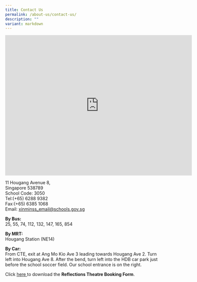 ```yaml
---
title: Contact Us
permalink: /about-us/contact-us/
description: ""
variant: markdown
---
```

<iframe loading="lazy" allowfullscreen="" style="border:0;" height="450" width="600" src="https://www.google.com/maps/embed?pb=!1m14!1m8!1m3!1d15954.69738261379!2d103.8828692!3d1.3720807!3m2!1i1024!2i768!4f13.1!3m3!1m2!1s0x31da164f795387f3%3A0x197651e871e83074!2sXinmin%20Secondary%20School!5e0!3m2!1sen!2ssg!4v1700183262839!5m2!1sen!2ssg"></iframe>

11 Hougang Avenue 8,<br>
Singapore 538789 <br>
School Code: 3050 <br>
Tel:(+65) 6288 9382 <br>
Fax:(+65) 6385 1068 <br>
Email: [xinminss_email@schools.gov.sg](xinminss_email@schools.gov.sg)
<br>


**By Bus:** <br>
25, 55, 74, 112, 132, 147, 165, 854
  

**By MRT:** <br>
Hougang Station (NE14)

  
**By Car:** <br>
From CTE, exit at Ang Mo Kio Ave 3 leading towards Hougang Ave 2. Turn left into Hougang Ave 8. After the bend, turn left into the HDB car park just before the school soccer field. Our school entrance is on the right.


Click [here ](/files/Reflection%20Theatre/rt%20booking%20form_1.pdf) to download the **Reflections Theatre Booking Form**.